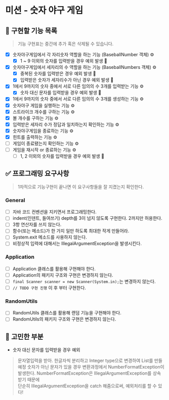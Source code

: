 # 미션 - 숫자 야구 게임

## 🎯 구현할 기능 목록 

> 기능 구현표는 중간에 추가 혹은 삭제될 수 있습니다.  

- [x] 숫자야구게임에서 각 자리숫자 역할을 하는 기능 (BaseballNumber 객체) ⚙️ 
    - [x] 1 ~ 9 이외의 숫자를 입력받을 경우 예외 발생 🚨
- [x] 숫자야구게임에서 세자리의 수 역할을 하는 기능 (BaseballNumbers 객체) ⚙️
    - [x] 중복된 숫자를 입력받은 경우 예외 발생 🚨 
    - [x] 입력받은 숫자가 세자리수가 아닌 경우 예외 발생 🚨
- [x] 1에서 9까지의 숫자 중에서 서로 다른 임의의 수 3개를 입력받는 기능 ⚙️
    - [x] 숫자 대신 문자를 입력받을 경우 예외 발생 🚨 
- [x] 1에서 9까지의 숫자 중에서 서로 다른 임의의 수 3개를 생성하는 기능 ⚙️
- [x] 숫자야구 게임을 실행하는 기능 ⚙️
- [x] 스트라이크 개수를 구하는 기능 ⚙️
- [x] 볼 개수를 구하는 기능 ⚙️
- [x] 입력받은 세자리 수가 정답과 일치하는지 확인하는 기능 ⚙️ 
- [x] 숫자야구게임을 종료하는 기능 ⚙️ 
- [x] 힌트를 출력하는 기능 ⚙️
- [ ] 게임이 종료됐는지 확인하는 기능 ⚙️    
- [ ] 게임을 재시작 or 종료하는 기능 ⚙️   
    - [ ] 1, 2 이외의 숫자를 입력받을 경우 예외 발생 🚨 

## ✅ 프로그래밍 요구사항
> 1차적으로 기능구현이 끝나면 이 요구사항들을 잘 지켰는지 확인한다. 

### General 
- [ ] 자바 코드 컨벤션을 지키면서 프로그래밍한다.
- [ ] indent(인덴트, 들여쓰기) depth를 3이 넘지 않도록 구현한다. 2까지만 허용한다.
- [ ] 3항 연산자를 쓰지 않는다.
- [ ] 함수(또는 메소드)가 한 가지 일만 하도록 최대한 작게 만들어라.
- [ ] System.exit 메소드를 사용하지 않는다.
- [ ] 비정상적 입력에 대해서는 IllegalArgumentException을 발생시킨다.

### Application 
- [ ] Application 클래스를 활용해 구현해야 한다.
- [ ] Application의 패키지 구조와 구현은 변경하지 않는다.
- [ ] `final Scanner scanner = new Scanner(System.in);`는 변경하지 않는다.
- [ ] `// TODO 구현 진행` 이 후 부터 구현한다.

### RandomUtils
- [ ] RandomUtils 클래스를 활용해 랜덤 기능을 구현해야 한다.
- [ ] RandomUtils의 패키지 구조와 구현은 변경하지 않는다.

## 🤔 고민한 부분 
* 숫자 대신 문자를 입력받을 경우 예외 
> 문자열입력을 받아. 한글자씩 분리하고 Integer type으로 변경하여 List를 만들 예정 
> 숫자가 아닌 문자가 있을 경우 변환과정에서 NumberFormatException이 발생한다. 
> NumberFormatException은 IllegalArgumentException를 상속받기 때문에  
> 단순히 IllegalArgumentException을 catch 해줌으로써, 예외처리를 할 수 있다! 
